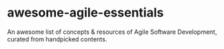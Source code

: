 # awesome-agile-essentials
An awesome list of concepts &amp; resources of Agile Software Development, curated from handpicked contents.
